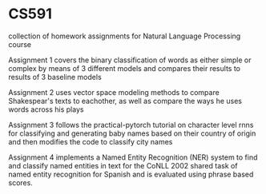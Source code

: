 # CS591
collection of homework assignments for Natural Language Processing course

Assignment 1 covers the binary classification of words as either simple or complex by means of 3 different models and compares their results to results of 3 baseline models

Assignment 2 uses vector space modeling methods to compare Shakespear's texts to eachother, as well as compare the ways he uses words across his plays

Assignment 3 follows the practical-pytorch tutorial on character level rnns for classifying and generating baby names based on their country of origin and then modifies the code to classify city names

Assignment 4 implements a Named Entity Recognition (NER) system to find and classify named entities in text for the CoNLL 2002 shared task of named entity recognition for Spanish and is evaluated using phrase based scores.
